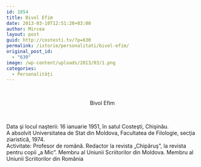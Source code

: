 ```yaml
---
id: 1854
title: Bivol Efim
date: 2013-03-10T12:51:20+03:00
author: Mircea
layout: post
guid: http://costesti.tv/?p=630
permalink: /istorie/personalitati/bivol-efim/
original_post_id:
  - "630"
image: /wp-content/uploads/2013/03/1.png
categories:
  - Personalități
---
```

&nbsp;

<p style="text-align: center;">
  Bivol Efim
</p>

&nbsp;

Data şi locul naşterii: 16 ianuarie 1951, în satul Costeşti, Chişinău.  
A absolvit Universitatea de Stat din Moldova, Facultatea de Filologie, secţia ziaristică, 1974.  
Activitate: Profesor de română. Redactor la revista „Chipăruş”, la revista pentru copii „a Mic”. Membru al Uniunii Scriitorilor din Moldova. Membru al Uniunii Scriitorilor din România

&nbsp;